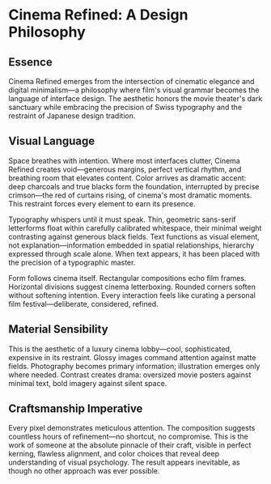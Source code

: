 # Cinema Refined: A Design Philosophy

## Essence
Cinema Refined emerges from the intersection of cinematic elegance and digital minimalism—a philosophy where film's visual grammar becomes the language of interface design. The aesthetic honors the movie theater's dark sanctuary while embracing the precision of Swiss typography and the restraint of Japanese design tradition.

## Visual Language
Space breathes with intention. Where most interfaces clutter, Cinema Refined creates void—generous margins, perfect vertical rhythm, and breathing room that elevates content. Color arrives as dramatic accent: deep charcoals and true blacks form the foundation, interrupted by precise crimson—the red of curtains rising, of cinema's most dramatic moments. This restraint forces every element to earn its presence.

Typography whispers until it must speak. Thin, geometric sans-serif letterforms float within carefully calibrated whitespace, their minimal weight contrasting against generous black fields. Text functions as visual element, not explanation—information embedded in spatial relationships, hierarchy expressed through scale alone. When text appears, it has been placed with the precision of a typographic master.

Form follows cinema itself. Rectangular compositions echo film frames. Horizontal divisions suggest cinema letterboxing. Rounded corners soften without softening intention. Every interaction feels like curating a personal film festival—deliberate, considered, refined.

## Material Sensibility
This is the aesthetic of a luxury cinema lobby—cool, sophisticated, expensive in its restraint. Glossy images command attention against matte fields. Photography becomes primary information; illustration emerges only where needed. Contrast creates drama: oversized movie posters against minimal text, bold imagery against silent space.

## Craftsmanship Imperative
Every pixel demonstrates meticulous attention. The composition suggests countless hours of refinement—no shortcut, no compromise. This is the work of someone at the absolute pinnacle of their craft, visible in perfect kerning, flawless alignment, and color choices that reveal deep understanding of visual psychology. The result appears inevitable, as though no other approach was ever possible.
